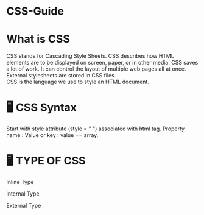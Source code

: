 # CSS-Guide

# What is CSS
CSS stands for Cascading Style Sheets.
CSS describes how HTML elements are to be displayed on screen, paper, or in other media.
CSS saves a lot of work. It can control the layout of multiple web pages all at once.
External stylesheets are stored in CSS files.<br>
CSS is the language we use to style an HTML document.

# 🖥 CSS Syntax

Start with style attribute (style = " ") associated with html tag.
Property name : Value or key : value == array.

# 🖥 TYPE OF CSS

Inline Type

Internal Type

External Type
